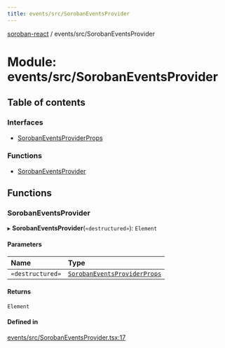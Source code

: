 ```yaml
---
title: events/src/SorobanEventsProvider
---
```

[soroban-react](../README.md) / events/src/SorobanEventsProvider

# Module: events/src/SorobanEventsProvider

## Table of contents

### Interfaces

- [SorobanEventsProviderProps](../interfaces/events_src_SorobanEventsProvider.SorobanEventsProviderProps.md)

### Functions

- [SorobanEventsProvider](events_src_SorobanEventsProvider.md#sorobaneventsprovider)

## Functions

### SorobanEventsProvider

▸ **SorobanEventsProvider**(`«destructured»`): `Element`

#### Parameters

| Name | Type |
| :------ | :------ |
| `«destructured»` | [`SorobanEventsProviderProps`](../interfaces/events_src_SorobanEventsProvider.SorobanEventsProviderProps.md) |

#### Returns

`Element`

#### Defined in

[events/src/SorobanEventsProvider.tsx:17](https://github.com/esteblock/soroban-react/blob/041a6c6/packages/events/src/SorobanEventsProvider.tsx#L17)
